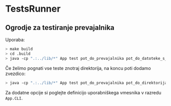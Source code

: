 # TestsRunner

## Ogrodje za testiranje prevajalnika

Uporaba:

```bash
> make build
> cd .build
> java -cp ".:../lib/*" App test pot_do_prevajalnika pot_do_datoteke_s_testi
```

Če želimo pognati vse teste znotraj direktorija, na koncu poti dodamo zvezdico:

```bash
> java -cp ".:../lib/*" App test pot_do_prevajalnika pot_do_direktorija/*
```

Za dodatne opcije si poglejte definicijo uporabniškega vmesnika v razredu `App.CLI`.